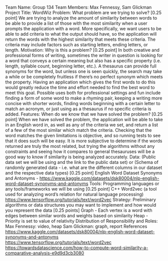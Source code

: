 Team Name: Group 134
Team Members: Max Fennessy, Sam Glickman
Project Title: WordWiz
Problem: What problem are we trying to solve? [0.25 point]
 We are trying to analyze the amount of similarity between words to be able to provide a list of those with the most similarity when a user prompts the application with a word. More specifically, we want users to be able to add criteria to what the output should have, so the application will return the words with the highest similarity that meets these criteria. The criteria may include factors such as starting letters, ending letters, or length.
Motivation: Why is this a problem? [0.25 point]
In both creative and professional forms of writing, sometimes the writer in question is looking for a word that conveys a certain meaning but also has a specific property (i.e. length, syllable count, beginning letter, etc.). A thesaurus can provide full synonyms for the word, but unless one is seen quickly, the search may take a while or be completely fruitless if there’s no perfect synonym which meets the property. Having an application which gives the first words to do this would greatly reduce the time and effort needed to find the best word to meet this goal. Possible uses both for professional settings and fun include finding a form of some word to make a rhyming pair, keeping a writing more concise with shorter words, finding words beginning with a certain letter to match an acronym, or just using as a thesaurus if no specific criteria is added.
Features: When do we know that we have solved the problem? [0.25 point]
When we have solved the problem, the application will be able to take in an English word in, as well as any of the criteria we set, and return a list of a few of the most similar which match the criteria. Checking that the word matches the given limitations is objective, and so running tests to see that it does such will be easy. It is more subjective to determine if the words returned are truly the most related, but trying the algorithms without any constraints and seeing how it compares to general thesauruses will be a good way to know if similarity is being analyzed accurately.
Data: (Public data set we will be using and the link to the public data set) or (Schema of randomly generated data - i.e. what are the different columns in our dataset and the respective data types) [0.25 point]
English Word Dataset Synonyms and Antonyms - https://www.kaggle.com/datasets/dsk80004/nlp-english-word-dataset-synonyms-and-antonyms
Tools: Programming languages or any tools/frameworks we will be using [0.25 point]
C++
Word2vec (a tool used for analyzing word’s relation for natural language processing) https://www.tensorflow.org/tutorials/text/word2vec
Strategy: Preliminary algorithms or data structures you may want to implement and how would you represent the data [0.25 points]
Graph - Each vertex is a word with edges between similar words and weights based on similarity
Heap - Priority is set to value of relativity
Distribution of Responsibility and Roles: 
Max Fennessy: video, heap
Sam Glickman: graph, report
References 
https://www.kaggle.com/datasets/dsk80004/nlp-english-word-dataset-synonyms-and-antonyms 
	https://www.tensorflow.org/tutorials/text/word2vec
https://towardsdatascience.com/how-to-compute-word-similarity-a-comparative-analysis-e9d9d3cb3080
